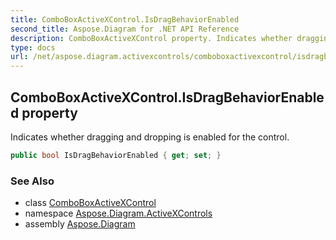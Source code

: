 ```yaml
---
title: ComboBoxActiveXControl.IsDragBehaviorEnabled
second_title: Aspose.Diagram for .NET API Reference
description: ComboBoxActiveXControl property. Indicates whether dragging and dropping is enabled for the control
type: docs
url: /net/aspose.diagram.activexcontrols/comboboxactivexcontrol/isdragbehaviorenabled/
---
```

## ComboBoxActiveXControl.IsDragBehaviorEnabled property

Indicates whether dragging and dropping is enabled for the control.

```csharp
public bool IsDragBehaviorEnabled { get; set; }
```

### See Also

* class [ComboBoxActiveXControl](../)
* namespace [Aspose.Diagram.ActiveXControls](../../comboboxactivexcontrol/)
* assembly [Aspose.Diagram](../../../)


